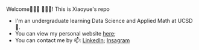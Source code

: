 <br>Welcome👏👏👏 🎉🎉🎉! This is Xiaoyue's repo</br>
- I'm an undergraduate learning Data Science and Applied Math at UCSD 🔱.
- You can view my personal website [here](https://dpwxy.github.io/xiaoyuewang15.github.io/);
- You can contact me by 📫: [LinkedIn](https://www.linkedin.com/in/xiaoyue-wang-611029232/); [Insagram](https://www.instagram.com/dp.moana.wang/)

<!---
![Xiaoyue's GitHub stats](https://github-readme-stats.vercel.app/api?username=dpwxy&theme=dark&show_icons=true)
--->

<!---
DPWXY/DPWXY is a ✨ special ✨ repository because its `README.md` (this file) appears on your GitHub profile.
You can click the Preview link to take a look at your changes.
--->
